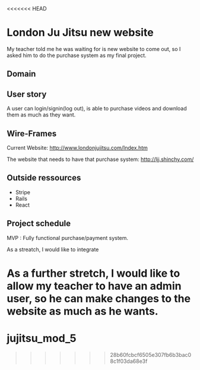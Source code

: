 <<<<<<< HEAD
# London Ju Jitsu new website
My teacher told me he was waiting for is new website to come out, so I asked him to do the purchase system as my final project.

## Domain


## User story
A user can login/signin(log out), is able to purchase videos and download them as much as they want.

## Wire-Frames
Current Website: http://www.londonjujitsu.com/Index.htm

The website that needs to have that purchase system: http://ljj.shinchy.com/

## Outside ressources
- Stripe
- Rails
- React

## Project schedule
MVP : Fully functional purchase/payment system.

As a streatch, I would like to integrate

As a further stretch, I would like to allow my teacher to have an admin user, so he can make changes to the website as much as he wants.
=======
# jujitsu_mod_5
>>>>>>> 28b60fcbcf6505e307fb6b3bac08c1f03da68e3f
